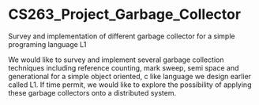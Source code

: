 # CS263_Project_Garbage_Collector
Survey and implementation of different garbage collector for a simple programing language L1

We would like to survey and implement several garbage collection techniques including reference counting, mark sweep, semi space and generational for a simple object oriented, c like language we design earlier called L1. If time permit, we would like to explore the possibility of applying these garbage collectors onto a distributed system.
